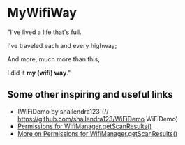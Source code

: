 # MyWifiWay

"I've lived a life that's full.

I've traveled each and every highway;

And more, much more than this,

I did it __my (wifi) way__."


## Some other inspiring and useful links
* [WiFiDemo by shailendra123](// https://github.com/shailendra123/WiFiDemo WiFiDemo)
* [Permissions for WifiManager.getScanResults()](http://stackoverflow.com/questions/32151603/scan-results-available-action-return-empty-list-in-android-6-0/32151901#32151901 )
* [More on Permissions for WifiManager.getScanResults()](http://stackoverflow.com/questions/7050101/wifi-scan-results-broadcast-receiver-not-working)